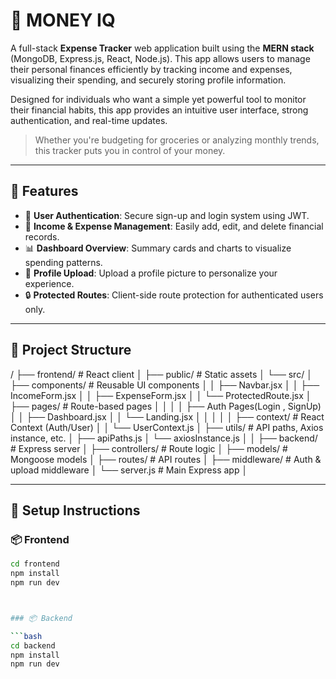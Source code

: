 # 💸 MONEY IQ

A full-stack **Expense Tracker** web application built using the **MERN stack** (MongoDB, Express.js, React, Node.js). This app allows users to manage their personal finances efficiently by tracking income and expenses, visualizing their spending, and securely storing profile information.

Designed for individuals who want a simple yet powerful tool to monitor their financial habits, this app provides an intuitive user interface, strong authentication, and real-time updates.

> Whether you're budgeting for groceries or analyzing monthly trends, this tracker puts you in control of your money.

---

## 🚀 Features

- 🔐 **User Authentication**: Secure sign-up and login system using JWT.
- 💼 **Income & Expense Management**: Easily add, edit, and delete financial records.
- 📊 **Dashboard Overview**: Summary cards and charts to visualize spending patterns.
- 📁 **Profile Upload**: Upload a profile picture to personalize your experience.
- 🔒 **Protected Routes**: Client-side route protection for authenticated users only.

---

## 📁 Project Structure

/ ├── frontend/ # React client
│ ├── public/ # Static assets
│ └── src/
│ ├── components/ # Reusable UI components
│ │ ├── Navbar.jsx
│ │ ├── IncomeForm.jsx
│ │ ├── ExpenseForm.jsx
│ │ └── ProtectedRoute.jsx
│ ├── pages/ # Route-based pages
│   │
│ │ ├── Auth Pages(Login , SignUp)
│ │ ├── Dashboard.jsx
│ │ └── Landing.jsx
│ │ 
│ │ 
│ ├── context/ # React Context (Auth/User)
│ │ └── UserContext.js
│ ├── utils/ # API paths, Axios instance, etc.
│   ├── apiPaths.js
│   └── axiosInstance.js
│ 
│
├── backend/ # Express server
│ ├── controllers/ # Route logic
│ ├── models/ # Mongoose models
│ ├── routes/ # API routes
│ ├── middleware/ # Auth & upload middleware
│ └── server.js # Main Express app
│

---

## 🔧 Setup Instructions

### 📦 Frontend

```bash
cd frontend
npm install
npm run dev



### 📦 Backend

```bash
cd backend
npm install
npm run dev